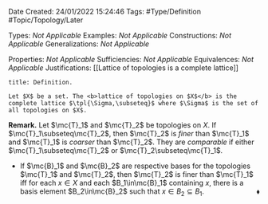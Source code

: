 <div class="topSpace"></div>

Date Created: 24/01/2022 15:24:46
Tags: #Type/Definition #Topic/Topology/Later

Types: <i>Not Applicable</i>
Examples: <i>Not Applicable</i> 
Constructions: <i>Not Applicable</i>
Generalizations: <i>Not Applicable</i>

Properties: <i>Not Applicable</i>
Sufficiencies: <i>Not Applicable</i>
Equivalences: <i>Not Applicable</i>
Justifications: [[Lattice of topologies is a complete lattice]]

``` ad-Definition
title: Definition.

Let $X$ be a set. The <b>lattice of topologies on $X$</b> is the complete lattice $\tpl{\Sigma,\subseteq}$ where $\Sigma$ is the set of all topologies on $X$.

```

<b>Remark.</b> Let $\mc{T}_1$ and $\mc{T}_2$ be topologies on $X$. If $\mc{T}_1\subseteq\mc{T}_2$, then $\mc{T}_2$ is <i>finer</i> than $\mc{T}_1$ and $\mc{T}_1$ is <i>coarser</i> than $\mc{T}_2$. They are <i>comparable</i> if either $\mc{T}_1\subseteq\mc{T}_2$ or $\mc{T}_2\subseteq\mc{T}_1$.
* If $\mc{B}_1$ and $\mc{B}_2$ are respective bases for the topologies $\mc{T}_1$ and $\mc{T}_2$, then $\mc{T}_2$ is finer than $\mc{T}_1$ iff for each $x\in X$ and each $B_1\in\mc{B}_1$ containing $x$, there is a basis element $B_2\in\mc{B}_2$ such that $x\in B_2\subseteq B_1$.<span style="float:right;">$\blacklozenge$</span>
